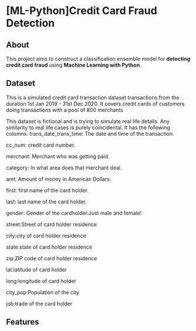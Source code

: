 # [ML-Python]Credit Card Fraud Detection
## About
This project aims to construct a classification ensemble model for **detecting credit card fraud** using **Machine Learning with Python**.

## Dataset
This is a simulated credit card transaction dataset transactions from the duration 1st Jan 2019 - 31st Dec 2020. It covers credit cards of customers doing transactions with a pool of 800 merchants

This dataset is fictional and is trying to simulate real life details. Any similarity to real life cases is purely coincidental. It has the following columns.
trans_date_trans_time: The date and time of the transaction.

cc_num: credit card number.

merchant: Merchant who was getting paid.

category: In what area does that merchant deal.

amt: Amount of money in American Dollars.

first: first name of the card holder.

last: last name of the card holder.

gender: Gender of the cardholder.Just male and female!

street:Street of card holder residence

city:city of card holder residence

state:state of card holder residence

zip:ZIP code of card holder residence

lat:latitude of card holder

long:longitude of card holder

city_pop:Population of the city

job:trade of the card holder

## Features
